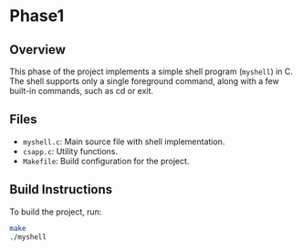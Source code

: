 # Phase1

## Overview

This phase of the project implements a simple shell program (`myshell`) in C. The shell supports only a single foreground command, along with a few built-in commands, such as cd or exit.

## Files

- `myshell.c`: Main source file with shell implementation.
- `csapp.c`: Utility functions.
- `Makefile`: Build configuration for the project.

## Build Instructions

To build the project, run:
```bash
make
./myshell
```
